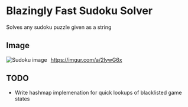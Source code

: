 # Blazingly Fast Sudoku Solver

Solves any sudoku puzzle given as a string

## Image
https://imgur.com/a/2lywG6x
<img src="https://imgur.com/a/2lywG6x"
     alt="Sudoku image"
     style="float: left; margin-right: 10px;" />

## TODO
- Write hashmap implemenation for quick lookups of blacklisted game states
